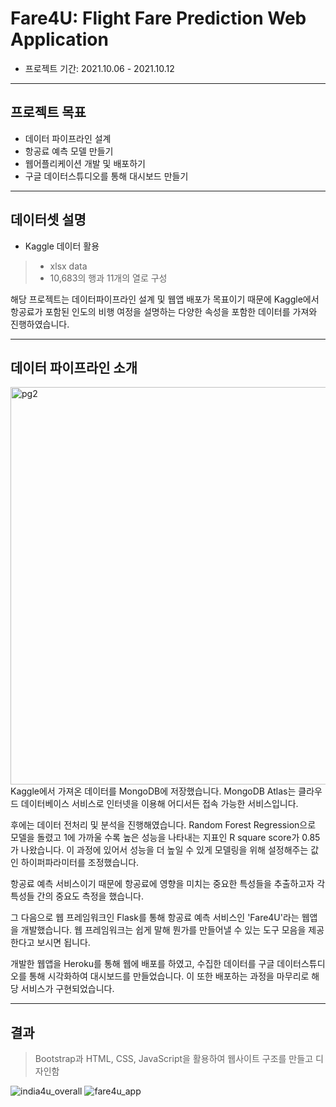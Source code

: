 # Fare4U: Flight Fare Prediction Web Application
- 프로젝트 기간: 2021.10.06 - 2021.10.12
---
## 프로젝트 목표
- 데이터 파이프라인 설계
- 항공료 예측 모델 만들기
- 웹어플리케이션 개발 및 배포하기
- 구글 데이터스튜디오를 통해 대시보드 만들기
---

## 데이터셋 설명
- Kaggle 데이터 활용<br>
> - xlsx data
> - 10,683의 행과 11개의 열로 구성<br>

해당 프로젝트는 데이터파이프라인 설계 및 웹앱 배포가 목표이기 때문에 Kaggle에서 항공료가 포함된 인도의 비행 여정을 설명하는 다양한 속성을 포함한 데이터를 가져와 진행하였습니다.

---
## 데이터 파이프라인 소개
<img width="636" alt="pg2" src="https://user-images.githubusercontent.com/87054081/137450136-2f7e48a0-f963-496e-af4b-9d7a6120b430.PNG"><br>
Kaggle에서 가져온 데이터를 MongoDB에 저장했습니다. MongoDB Atlas는 클라우드 데이터베이스 서비스로 인터넷을 이용해 어디서든 접속 가능한 서비스입니다.

후에는 데이터 전처리 및 분석을 진행해였습니다. Random Forest Regression으로 모델을 돌렸고 1에 가까울 수록 높은 성능을 나타내는 지표인 R square score가 0.85가 나왔습니다. 이 과정에 있어서 성능을 더 높일 수 있게 모델링을 위해 설정해주는 값인 하이퍼파라미터를 조정했습니다.

항공료 예측 서비스이기 때문에 항공료에 영향을 미치는 중요한 특성들을 추출하고자 각 특성들 간의 중요도 측정을 했습니다. 

그 다음으로 웹 프레임워크인 Flask를 통해 항공료 예측 서비스인 'Fare4U'라는 웹앱을 개발했습니다. 웹 프레임워크는 쉽게 말해 뭔가를 만들어낼 수 있는 도구 모음을 제공한다고 보시면 됩니다.

개발한 웹앱을 Heroku를 통해 웹에 배포를 하였고, 수집한 데이터를 구글 데이터스튜디오를 통해 시각화하여 대시보드를 만들었습니다. 이 또한 배포하는 과정을 마무리로 해당 서비스가 구현되었습니다.

---
## 결과
> Bootstrap과 HTML, CSS, JavaScript을 활용하여 웹사이트 구조를 만들고 디자인함

![india4u_overall](https://user-images.githubusercontent.com/87054081/137173265-e5762a67-1807-4846-9929-6653a2c8fc84.gif)
![fare4u_app](https://user-images.githubusercontent.com/87054081/137173788-2bc9c0e3-59ea-4f32-b10f-3547c4b2a442.gif)

